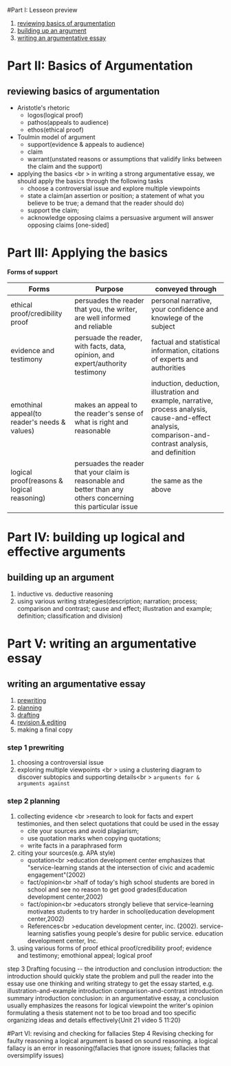 #Part I: Lesseon preview 
1. [reviewing basics of argumentation](#reviewing-basics-of-argumentation)
1. [building up an argument](#building-up-an-argument)
1. [writing an argumentative essay](#writing-an-argumentative-essay)

# Part II: Basics of Argumentation 
## reviewing basics of argumentation

* Aristotle's rhetoric 
    - logos(logical proof)
    - pathos(appeals to audience)
    - ethos(ethical proof)
* Toulmin model of argument
    - support(evidence & appeals to audience)
    - claim
    - warrant(unstated reasons or assumptions that validify links between the claim and the support)
* applying the basics <br \> 
in writing a strong argumentative essay, we should apply the basics through the following tasks
    - choose a controversial issue and explore multiple viewpoints
    - state a claim(an assertion or position; a statement of what you believe to be true; a demand that the reader should do)
    - support the claim;
    - acknowledge opposing claims   a persuasive argument will answer opposing claims [one-sided]

# Part III: Applying the basics

__Forms of support__  

| Forms | Purpose | conveyed through |
|-------|---------|------------------|
| ethical proof/credibility proof | persuades the reader that you, the writer, are well informed and reliable | personal narrative, your confidence and knowlege of the subject 
| evidence and testimony | persuade the reader, with facts, data, opinion, and expert/authority testimony | factual and statistical information, citations of experts and authorities
| emothinal appeal(to reader's needs & values)| makes an appeal to the reader's sense of what is right and reasonable | induction, deduction, illustration and example, narrative, process analysis, cause-and-effect analysis, comparison-and-contrast analysis, and definition
| logical proof(reasons & logical reasoning) | persuades the reader that your claim is reasonable and better than any others concerning this particular issue | the same as the above

# Part IV: building up logical and effective arguments
## building up an argument
1. inductive vs. deductive reasoning
1. using various writing strategies(description; narration; process; comparison and contrast; cause and effect; illustration and example; definition; classification and division)

# Part V: writing an argumentative essay
## writing an argumentative essay
1. [prewriting](#step-1-prewriting)
1. [planning](#step-2-planning)
1. [drafting](#step-3-drafting)
1. [revision & editing](#step-4-revising)
1. making a final copy

### step 1 prewriting
1. choosing a controversial issue
1. exploring multiple viewpoints <br \>
using a clustering diagram to discover subtopics and supporting details<br \>
`arguments for & arguments against`

### step 2 planning 
1. collecting evidence <br \>research to look for facts and expert testimonies, and then select quotations that could be used in the essay
    * cite your sources and avoid plagiarism;
    * use quotation marks when copying quotations;
    * write facts in a paraphrased form 
2. citing your sources(e.g. APA style)
    * quotation<br \>education development center emphasizes that "service-learning stands at the intersection of civic and academic engagement"(2002)
    * fact/opinion<br \>half of today's high school students are bored in school and see no reason to get good grades(Education development center,2002)
    * fact/opinion<br \>educators strongly believe that service-learning motivates students to try harder in school(education development center,2002)
    * References<br \>education development center, inc. (2002).  service-learning satisfies young people's desire for public service. education development center, Inc.
3. using various forms of proof    ethical proof/credibility proof; evidence and testimony; emothional appeal; logical proof

step 3 Drafting
    focusing -- the introduction and conclusion
        introduction: the introduction should quickly state the problem and pull the reader into the essay
        use one thinking and writing strategy to get the essay started, 
        e.g.
            illustration-and-example introduction
            comparison-and-contrast introduction
            summary introduction
        conclusion: in an argumentative essay, a conclusion usually emphasizes the reasons for
            logical viewpoint
            the writer's opinion
    formulating a thesis statement       not to be too broad and too specific
    organizing ideas and details effectively{Unit 21 video 5 11:20}
        
#Part VI: revising and checking for fallacies
    Step 4 Revising
    checking for faulty reasoning
        a logical argument is based on sound reasoning. a logical fallacy is an error in reasoning(fallacies that ignore issues; fallacies that oversimplify issues)
